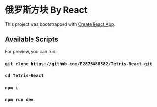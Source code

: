 # 俄罗斯方块 By React 

This project was bootstrapped with [Create React App](https://github.com/facebook/create-react-app).

## Available Scripts

For preview, you can run:

### `git clone https://github.com/E2875888382/Tetris-React.git`
### `cd Tetris-React`
### `npm i`
### `npm run dev`
